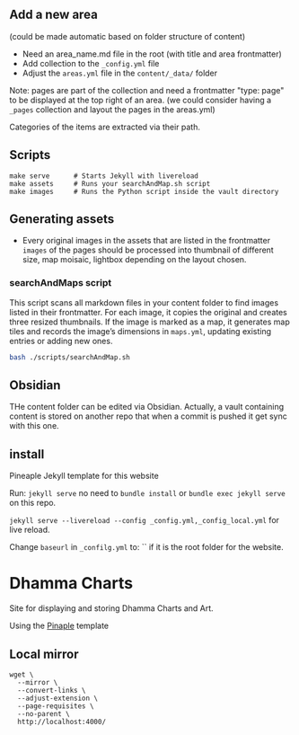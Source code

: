 ## Add a new area

(could be made automatic based on folder structure of content)

- Need an area_name.md file in the root (with title and area frontmatter)
- Add collection to the `_config.yml` file
- Adjust the `areas.yml` file in the `content/_data/` folder

Note: pages are part of the collection and need a frontmatter "type: page" to be displayed
at the top right of an area. (we could consider having a `_pages` collection and layout the pages
in the areas.yml)

Categories of the items are extracted via their path.

## Scripts

```
make serve      # Starts Jekyll with livereload
make assets     # Runs your searchAndMap.sh script
make images     # Runs the Python script inside the vault directory
```

## Generating assets

- Every original images in the assets that are listed in the frontmatter `images` of the pages
    should be processed into thumbnail of different size, map moisaic, lightbox depending 
    on the layout chosen.

### searchAndMaps script

This script scans all markdown files in your content folder to find images listed in their frontmatter. For each image, it copies the original and creates three resized thumbnails. If the image is marked as a map, it generates map tiles and records the image’s dimensions in `maps.yml`, updating existing entries or adding new ones.

```bash
bash ./scripts/searchAndMap.sh
```


## Obsidian

THe content folder can be edited via Obsidian. Actually, a vault containing content is stored on another repo that when a commit is pushed it get sync with this one.

## install 

Pineaple Jekyll template for this website

Run: `jekyll serve` no need to `bundle install` or `bundle exec jekyll serve` on this repo.

`jekyll serve --livereload --config _config.yml,_config_local.yml` for live reload.

Change `baseurl` in `_confilg.yml` to: `` if it is the root folder for the website.

# Dhamma Charts

Site for displaying and storing Dhamma Charts and Art. 

Using the [Pinaple](https://github.com/DhammaCharts/pineapple) template

## Local mirror

```
wget \
  --mirror \
  --convert-links \
  --adjust-extension \
  --page-requisites \
  --no-parent \
  http://localhost:4000/
```


